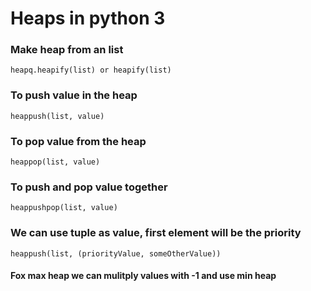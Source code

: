 # Heaps in python 3
### Make heap from an list
```
heapq.heapify(list) or heapify(list)
```
### To push value in the heap
```
heappush(list, value)
```
### To pop value from the heap
```
heappop(list, value)
```
### To push and pop value together
```
heappushpop(list, value)
```
### We can use tuple as value, first element will be the priority
```
heappush(list, (priorityValue, someOtherValue))
```
#### Fox max heap we can mulitply values with -1 and use min heap
